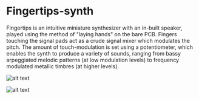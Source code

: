 # Fingertips-synth
Fingertips is an intuitive miniature synthesizer with an in-built speaker, played using the method of "laying hands" on the bare PCB.
Fingers touching the signal pads act as a crude signal mixer which
modulates the pitch. The amount of touch-modulation is set using a potentiometer, which enables the synth to produce a variety of sounds, ranging from bassy arpeggiated melodic patterns (at low modulation levels) to frequency modulated metallic timbres (at higher levels). 


![alt text](https://i.ibb.co/J3YBW4K/Fingertips.jpg "PCB render")

![alt text](https://i.ibb.co/ZHm53WK/prstne2.jpg "Assembled Fingertips synth")
